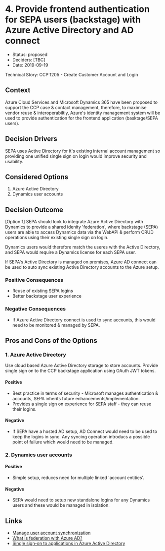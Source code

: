 # 4. Provide frontend authentication for SEPA users (backstage) with Azure Active Directory and AD connect

* Status: proposed
* Deciders: [TBC]
* Date: 2019-09-19

Technical Story: CCP 1205 - Create Customer Account and Login

## Context

Azure Cloud Services and Microsoft Dynamics 365 have been proposed to support the CCP case & contact management, therefore, to maximise vendor reuse 
& interoperabiltiy, Azure's identity management system will be used to provide authentication for the frontend application (basktage/SEPA users).

## Decision Drivers
 
SEPA uses Active Directory for it's existing internal account management so providing one unified single sign on login would improve security and usability.

## Considered Options

1. Azure Active Directory
2. Dynamics user accounts

## Decision Outcome

[Option 1] SEPA should look to integrate Azure Active Directory with Dynamics to provide a shared idenity 'federation', where backstage (SEPA) users are able to access Dynamics data via the WebAPI & perform CRUD operations using their existing single sign on login.

Dynamics users would therefore match the useres with the Active Directory, and SEPA would require a Dynamics license for each SEPA user.

If SEPA's Active Directory is managed on premises, Azure AD connect can be used to auto sync existing Active Directory accounts to the Azure setup.

### Positive Consequences
* Reuse of existing SEPA logins
* Better backstage user experience

### Negative Consequences
* If Azure Active Directory connect is used to sync accounts, this would need to be monitored & managed by SEPA.

## Pros and Cons of the Options 

### 1. Azure Active Directory

Use cloud based Azure Active Directory storage to store accounts.  Provide single sign on to the CCP backstage application using OAuth JWT tokens.

#### Positive
* Best practice in terms of security - Microsoft manages authentication & accounts, SEPA inherits future enhancements/implementation.
* Provides a single sign on experience for SEPA staff - they can reuse their logins.

#### Negative
* If SEPA have a hosted AD setup, AD Connect would need to be used to keep the logins in sync.  Any syncing operation introducs a possible point of failure which would need to be managed.

### 2. Dynamics user accounts

#### Positive
* Simple setup, reduces need for multiple linked 'account entities'.

#### Negative
* SEPA would need to setup new standalone logins for any Dynamics users and these would be managed in isolation.

## Links

* [Manage user account synchronization](https://docs.microsoft.com/en-us/power-platform/admin/manage-user-account-synchronization)
* [What is federation with Azure AD?](https://docs.microsoft.com/en-us/azure/active-directory/hybrid/whatis-fed)
* [Single sign-on to applications in Azure Active Directory](https://docs.microsoft.com/en-us/azure/active-directory/manage-apps/what-is-single-sign-on)
